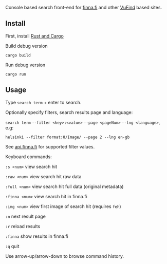 Console based search front-end for [finna.fi](https://finna.fi/) and other [VuFind](https://vufind.org/) based sites.

## Install

First, install [Rust and Cargo](https://doc.rust-lang.org/cargo/getting-started/installation.html)

Build debug version

`cargo build`

Run debug version

`cargo run`


## Usage

Type `search term` + enter to search.

Optionally specify filters, search results page and language:

`search term` `--filter <key>:<value>` `--page <pageNum>` `--lng <language>`, e.g:

`helsinki --filter format:0/Image/ --page 2 --lng en-gb`

See [api.finna.fi](https://api.finna.fi/) for supported filter values.

Keyboard commands:

`:s <num>` view search hit

`:raw <num>` view search hit raw data

`:full <num>` view search hit full data (original metadata)

`:finna <num>` view search hit in finna.fi

`:img <num>` view first image of search hit (requires `feh`)

`:n` next result page

`:r` reload results

`:finna` show results in finna.fi

`:q` quit

Use arrow-up/arrow-down to browse command history.
